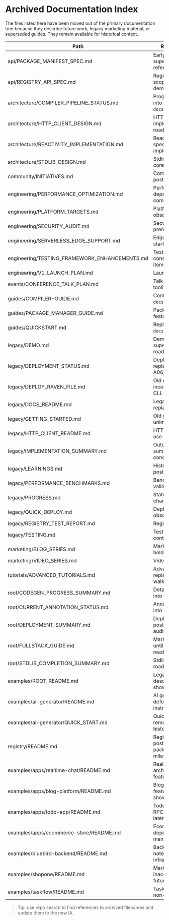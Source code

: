# Archived Documentation Index

The files listed here have been moved out of the primary documentation tree because they describe future work, legacy marketing material, or superseded guides. They remain available for historical context.

| Path | Reason for Archival |
| --- | --- |
| api/PACKAGE_MANIFEST_SPEC.md | Early manifest proposal superseded by config reference. |
| api/REGISTRY_API_SPEC.md | Registry endpoints out of scope for pre-alpha demo. |
| architecture/COMPILER_PIPELINE_STATUS.md | Progress notes merged into `docs/guide/concepts.md`. |
| architecture/HTTP_CLIENT_DESIGN.md | HTTP client not implemented; kept for roadmap. |
| architecture/REACTIVITY_IMPLEMENTATION.md | Reactive runtime speculative; not yet implemented. |
| architecture/STDLIB_DESIGN.md | Stdlib plan deferred until core language stabilises. |
| community/INITIATIVES.md | Community programs postponed. |
| engineering/PERFORMANCE_OPTIMIZATION.md | Performance goals depend on missing compiler features. |
| engineering/PLATFORM_TARGETS.md | Platform outreach plan obsolete. |
| engineering/SECURITY_AUDIT.md | Security checklist premature before MVP. |
| engineering/SERVERLESS_EDGE_SUPPORT.md | Edge deploy support not started. |
| engineering/TESTING_FRAMEWORK_ENHANCEMENTS.md | Testing roadmap consolidated into audit item A09. |
| engineering/V1_LAUNCH_PLAN.md | Launch plan outdated. |
| events/CONFERENCE_TALK_PLAN.md | Talk outline archived until tooling stabilises. |
| guides/COMPILER-GUIDE.md | Content folded into `docs/guide/concepts.md`. |
| guides/PACKAGE_MANAGER_GUIDE.md | Package manager features are placeholders. |
| guides/QUICKSTART.md | Replaced by `docs/guide/quickstart.md`. |
| legacy/DEMO.md | Demo checklist superseded by showcase roadmap. |
| legacy/DEPLOYMENT_STATUS.md | Deployment updates replaced by audit item A06/A10. |
| legacy/DEPLOY_RAVEN_FILE.md | Old deploy flow incompatible with current CLI. |
| legacy/DOCS_README.md | Legacy docs index replaced by new IA. |
| legacy/GETTING_STARTED.md | Old getting started with unimplemented features. |
| legacy/HTTP_CLIENT_README.md | HTTP client stub not yet in use. |
| legacy/IMPLEMENTATION_SUMMARY.md | Outdated progress summary merged into concepts guide. |
| legacy/LEARNINGS.md | Historical notes kept for posterity. |
| legacy/PERFORMANCE_BENCHMARKS.md | Benchmarks no longer valid. |
| legacy/PROGRESS.md | Status rolled into changelog. |
| legacy/QUICK_DEPLOY.md | Deploy instructions obsolete. |
| legacy/REGISTRY_TEST_REPORT.md | Registry not part of MVP. |
| legacy/TESTING.md | Testing plan replaced by contributing guidelines. |
| marketing/BLOG_SERIES.md | Marketing schedule on hold. |
| marketing/VIDEO_SERIES.md | Video plan on hold. |
| tutorials/ADVANCED_TUTORIALS.md | Advanced tutorial replaced by 5-minute walkthrough. |
| root/CODEGEN_PROGRESS_SUMMARY.md | Detailed notes merged into concepts guide. |
| root/CURRENT_ANNOTATION_STATUS.md | Annotation matrix folded into grammar reference. |
| root/DEPLOYMENT_SUMMARY.md | Deployment roadmap postponed; tracked in audit item A06. |
| root/FULLSTACK_GUIDE.md | Marketing deck archived until tooling is demo-ready. |
| root/STDLIB_COMPLETION_SUMMARY.md | Stdlib tracking moved to roadmap backlog. |
| examples/ROOT_README.md | Legacy example description replaced by showcase roadmap. |
| examples/ai-generator/README.md | AI generator example deferred; inaccurate instructions. |
| examples/ai-generator/QUICK_START.md | Quick start references removed docs; archive for history. |
| registry/README.md | Registry workflow postponed pending package manager milestones. |
| examples/apps/realtime-chat/README.md | Realtime chat blueprint archived until networking features land. |
| examples/apps/blog-platform/README.md | Blog example overstated features; superseded by showcase roadmap. |
| examples/apps/todo-app/README.md | Todo app doc requires RPC runtime; archived for later. |
| examples/apps/ecommerce-store/README.md | Ecommerce example depends on package manager + auth. |
| examples/bluebird-backend/README.md | Backend deployment notes archived pending infra work. |
| examples/shopone/README.md | Marketplace example inaccurate; replaced by future showcase. |
| examples/taskflow/README.md | Taskflow docs rely on non-existent scheduler. |

> Tip: use repo search to find references to archived filenames and update them to the new IA.
